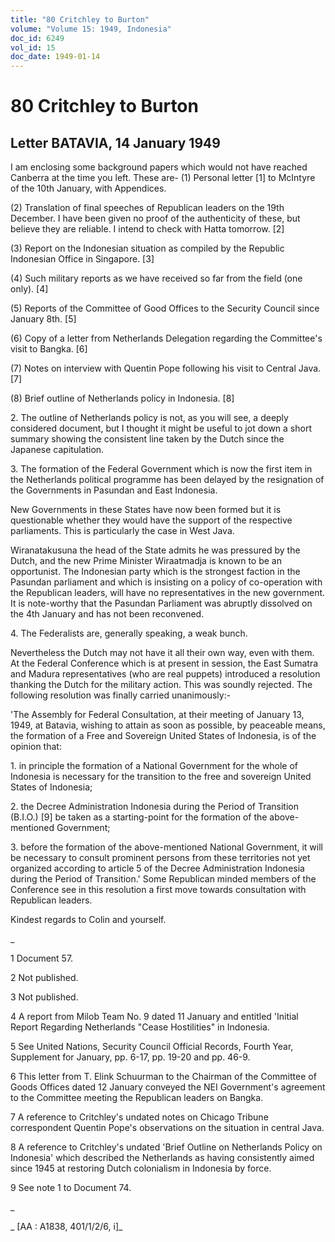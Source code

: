 ```yaml
---
title: "80 Critchley to Burton"
volume: "Volume 15: 1949, Indonesia"
doc_id: 6249
vol_id: 15
doc_date: 1949-01-14
---
```


# 80 Critchley to Burton

## Letter BATAVIA, 14 January 1949

I am enclosing some background papers which would not have reached Canberra at the time you left. These are- (1) Personal letter [1] to McIntyre of the 10th January, with Appendices.

(2) Translation of final speeches of Republican leaders on the 19th December. I have been given no proof of the authenticity of these, but believe they are reliable. I intend to check with Hatta tomorrow. [2]

(3) Report on the Indonesian situation as compiled by the Republic Indonesian Office in Singapore. [3]

(4) Such military reports as we have received so far from the field (one only). [4]

(5) Reports of the Committee of Good Offices to the Security Council since January 8th. [5]

(6) Copy of a letter from Netherlands Delegation regarding the Committee's visit to Bangka. [6]

(7) Notes on interview with Quentin Pope following his visit to Central Java. [7]

(8) Brief outline of Netherlands policy in Indonesia. [8]

2\. The outline of Netherlands policy is not, as you will see, a deeply considered document, but I thought it might be useful to jot down a short summary showing the consistent line taken by the Dutch since the Japanese capitulation.

3\. The formation of the Federal Government which is now the first item in the Netherlands political programme has been delayed by the resignation of the Governments in Pasundan and East Indonesia.

New Governments in these States have now been formed but it is questionable whether they would have the support of the respective parliaments. This is particularly the case in West Java.

Wiranatakusuna the head of the State admits he was pressured by the Dutch, and the new Prime Minister Wiraatmadja is known to be an opportunist. The Indonesian party which is the strongest faction in the Pasundan parliament and which is insisting on a policy of co-operation with the Republican leaders, will have no representatives in the new government. It is note-worthy that the Pasundan Parliament was abruptly dissolved on the 4th January and has not been reconvened.

4\. The Federalists are, generally speaking, a weak bunch.

Nevertheless the Dutch may not have it all their own way, even with them. At the Federal Conference which is at present in session, the East Sumatra and Madura representatives (who are real puppets) introduced a resolution thanking the Dutch for the military action. This was soundly rejected. The following resolution was finally carried unanimously:-

'The Assembly for Federal Consultation, at their meeting of January 13, 1949, at Batavia, wishing to attain as soon as possible, by peaceable means, the formation of a Free and Sovereign United States of Indonesia, is of the opinion that:

1\. in principle the formation of a National Government for the whole of Indonesia is necessary for the transition to the free and sovereign United States of Indonesia;

2\. the Decree Administration Indonesia during the Period of Transition (B.I.O.) [9] be taken as a starting-point for the formation of the above-mentioned Government;

3\. before the formation of the above-mentioned National Government, it will be necessary to consult prominent persons from these territories not yet organized according to article 5 of the Decree Administration Indonesia during the Period of Transition.' Some Republican minded members of the Conference see in this resolution a first move towards consultation with Republican leaders.

Kindest regards to Colin and yourself.

_

1 Document 57.

2 Not published.

3 Not published.

4 A report from Milob Team No. 9 dated 11 January and entitled 'Initial Report Regarding Netherlands "Cease Hostilities" in Indonesia.

5 See United Nations, Security Council Official Records, Fourth Year, Supplement for January, pp. 6-17, pp. 19-20 and pp. 46-9.

6 This letter from T. Elink Schuurman to the Chairman of the Committee of Goods Offices dated 12 January conveyed the NEI Government's agreement to the Committee meeting the Republican leaders on Bangka.

7 A reference to Critchley's undated notes on Chicago Tribune correspondent Quentin Pope's observations on the situation in central Java.

8 A reference to Critchley's undated 'Brief Outline on Netherlands Policy on Indonesia' which described the Netherlands as having consistently aimed since 1945 at restoring Dutch colonialism in Indonesia by force.

9 See note 1 to Document 74.

_

_ [AA : A1838, 401/1/2/6, i]_
